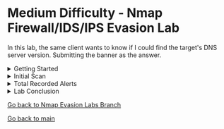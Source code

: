 # Medium Difficulty - Nmap Firewall/IDS/IPS Evasion Lab

In this lab, the same client wants to know if I could find the target's DNS server version. Submitting the banner as the answer.

<details>
  <summary>Getting Started</summary>
  
  ## Getting Started

  <img src="https://github.com/uli385899/My-Projects-Portfolio/blob/main/.assets/nmap-medium-9.png">
  
  Just like in the [Easy Lab](https://github.com/uli385899/My-Projects-Portfolio/blob/Nmap-Evasion-Labs/Easy-Lab.md), I connected to the same company's network using the OpenVPN configuration file from the previous lab and verified the connection by successfully pinging the host.

<hr>

</details>

<details>
<summary>Initial Scan</summary>
  
  ## Initial Scan

  <img src="https://github.com/uli385899/My-Projects-Portfolio/blob/main/.assets/nmap-medium-8.png">
 
 Since we know we need to find DNS server information, we can narrow our port search to port 53. This significantly reduces the number of alerts to be recorded, allowing more focus and resources for enumeration and analysis.
 
  - **Pn**: Disables pinging of hosts.
  - **n**: Disables DNS resolution.
  - **disable-arp-ping**: Disables checking if the target's IP address corresponds with a MAC address.
  - **max-retries**: Specifies the maximum number of connection retries for each port.
  - **packet-trace**: Similar to a packet sniffer, this option shows the results of sent and received network packets.
  - **stats-every**: Displays scan progress at intervals by set time.
  - **T**: Adjusts the aggressiveness of the scan (3 being normal or default).
  - **p**: Specifies the port(s) to be scanned.
  - **oN**: Saves scan in nmap formation.
  - **reason**: Provides additional details about the response or lack of response from a target, explaining why Nmap categorized a port as it did.

## Initial Scan Results

  <img src="https://github.com/uli385899/My-Projects-Portfolio/blob/main/.assets/nmap-medium-7.png">
  
  Examining the **no-response** in the scan results, it appears that the target's Firewall or IDS/IPS is intercepting and dropping our SYN packet requests. Since we know the port and service exist, we'll need to devise a clever method to bypass these defenses and ensure the requests are accepted.  

  <hr>

</details>


<details>
<summary>Total Recorded Alerts</summary>
  
  ## Total Recorded Alerts

  <hr>

  <img src="https://github.com/uli385899/My-Projects-Portfolio/blob/main/.assets/nmap-easy-7.png">
  By the end of our scan, we managed to reduce the number of alerts to just 22. This number could have been further minimized had I avoided performing the initial ping scan or a full preliminary scan. Nonetheless, this represents less       than 25% of the maximum alert threshold our target would have permitted before terminating our efforts.

  <hr>

</details>

<details>
  <summary>Lab Conclusion</summary>
  
  ## Lab Conclusion

  <img src="https://github.com/uli385899/My-Projects-Portfolio/blob/main/.assets/nmap-easy-8.png">
  This lab provided an excellent opportunity to practice Nmap techniques while maintaining a low detection profile in an environment with active firewall, IDS, and IPS defenses. By strategically selecting scan options and prioritizing       stealth, I was able to successfully identify the operating system of the target machine while keeping intrusion alerts well below the maximum threshold.
  <p>&nbsp;</p>
  The results highlight the importance of thoughtful reconnaissance planning, such as limiting unnecessary scans and focusing only on relevant ports and services. The adjustments I made to reduce alerts demonstrate the value of iterative    learning and adaptive strategies in penetration testing.
  <p>&nbsp;</p>
  Overall, this exercise reinforced the critical balance between achieving technical objectives and minimizing detection, an essential skill for ethical hacking and cybersecurity professionals.
  
</details>

[Go back to Nmap Evasion Labs Branch](https://github.com/uli385899/My-Projects-Portfolio/tree/Nmap-Evasion-Labs)

[Go back to main](https://github.com/uli385899/My-Projects-Portfolio/tree/main)
